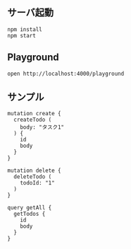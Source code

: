 ## サーバ起動

```
npm install
npm start
```

## Playground

```
open http://localhost:4000/playground
```

## サンプル

```
mutation create {
  createTodo (
    body: "タスク1"
  ) {
    id
    body
  }
}

mutation delete {
  deleteTodo (
    todoId: "1"
  )
}

query getAll {
  getTodos {
    id
    body
  }
}
```
